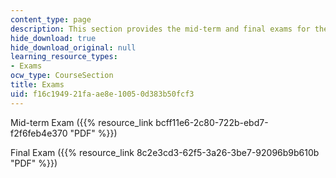 ```yaml
---
content_type: page
description: This section provides the mid-term and final exams for the course.
hide_download: true
hide_download_original: null
learning_resource_types:
- Exams
ocw_type: CourseSection
title: Exams
uid: f16c1949-21fa-ae8e-1005-0d383b50fcf3
---
```


Mid-term Exam ({{% resource_link bcff11e6-2c80-722b-ebd7-f2f6feb4e370 "PDF" %}})

Final Exam ({{% resource_link 8c2e3cd3-62f5-3a26-3be7-92096b9b610b "PDF" %}})